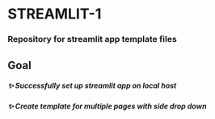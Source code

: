 # STREAMLIT-1

### Repository for streamlit app template files

## Goal
##### :sparkles: Successfully set up streamlit app on local host
##### :sparkles: Create template for multiple pages with side drop down